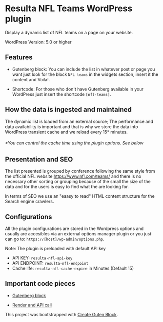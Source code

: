 # Resulta NFL Teams WordPress plugin

Display a dynamic list of NFL teams on a page on your website.  

WordPress Version: 5.0 or higher  

## Features

* Gutenberg block: You can include the list in whatever post or page you want just look for the block `NFL teams` in the widgets section, insert it the content and Voila!.  

* Shortcode: For those who don't have Gutenberg available in your WordPress just insert the shortcode `[nfl-teams]`.  

## How the data is ingested and maintained

The dynamic list is loaded from an external source;  The performance and data availability is important and that is why we store the data into WordPress transient cache and we reload every 15* minutes.  

###### *You can control the cache time using the plugin options. See below

## Presentation and SEO

The list presented is grouped by conference following the same style from the official NFL website <https://www.nfl.com/teams/> and there is no necessary other sorting or grouping because of the small the size of the data and for the users is easy to find what the are looking for.  

In terms of SEO we use an "eaasy to read" HTML content structure for the Search engine crawlers.  

## Configurations

All the plugin configurations are stored in the Wordpress options and usually are accesibles via an external options manager plugin or you just can go to: `https://[host]/wp-admin/options.php`.  

Note: The plugin is preloaded with default API key  

* API KEY: `resulta-nfl-api-key`
* API ENDPOINT: `resulta-nfl-endpoint`
* Cache life: `resulta-nfl-cache-expire` in Minutes (Default 15)

## Important code pieces

* [Gutenberg block](https://github.com/CesarReyes/resulta-nfl-teams/blob/master/src/block/block.js)

* [Render and API call](https://github.com/CesarReyes/resulta-nfl-teams/blob/master/src/includes/nfl-block.php)

This project was bootstrapped with [Create Guten Block](https://github.com/ahmadawais/create-guten-block).
